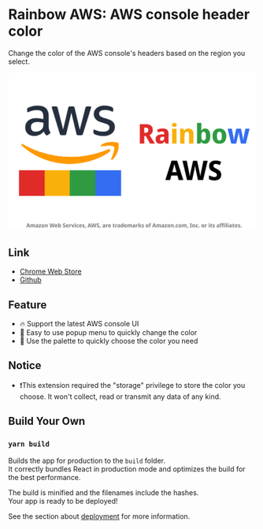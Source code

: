 # Rainbow AWS: AWS console header color
Change the color of the AWS console's headers based on the region you select.

<img src="./rainbow-aws.png" alt="Rainbow AWS poster" width="600px"/>

## Link
* [Chrome Web Store](https://chrome.google.com/webstore/detail/rainbow-aws-aws-console-h/foicngnfgjoobicakmgedfomghgdkljg)</br>
* [Github](https://github.com/hahahumble/Rainbow-AWS)

## Feature
* 🔥 Support the latest AWS console UI
* 🌈 Easy to use popup menu to quickly change the color
* 🎨 Use the palette to quickly choose the color you need

## Notice
* ❗️This extension required the "storage" privilege to store the color you choose. It won't collect, read or transmit any data of any kind.

## Build Your Own

### `yarn build`

Builds the app for production to the `build` folder.<br />
It correctly bundles React in production mode and optimizes the build for the best performance.

The build is minified and the filenames include the hashes.<br />
Your app is ready to be deployed!

See the section about [deployment](https://facebook.github.io/create-react-app/docs/deployment) for more information.
